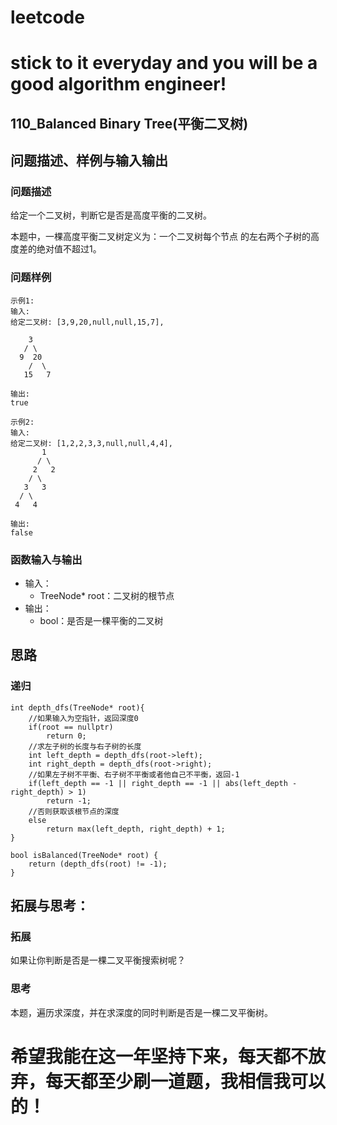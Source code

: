 # leetcode
# stick to it everyday and you will be a good algorithm engineer!
## 110_Balanced Binary Tree(平衡二叉树)
## 问题描述、样例与输入输出

### 问题描述

给定一个二叉树，判断它是否是高度平衡的二叉树。

本题中，一棵高度平衡二叉树定义为：一个二叉树每个节点 的左右两个子树的高度差的绝对值不超过1。


### 问题样例

	示例1:
	输入: 
	给定二叉树: [3,9,20,null,null,15,7],
	
		3
	   / \
	  9  20
	    /  \
	   15   7
	  
	输出: 
	true
	
	示例2:
	输入: 
	给定二叉树: [1,2,2,3,3,null,null,4,4],
		   1
		  / \
		 2   2
		/ \
	   3   3
	  / \
	 4   4
	  
	输出: 
	false
	
	
### 函数输入与输出

* 输入：
	* TreeNode* root：二叉树的根节点
* 输出：
	* bool：是否是一棵平衡的二叉树

## 思路	
### 递归

	int depth_dfs(TreeNode* root){
        //如果输入为空指针，返回深度0
        if(root == nullptr)
            return 0;
        //求左子树的长度与右子树的长度
        int left_depth = depth_dfs(root->left);
        int right_depth = depth_dfs(root->right);
        //如果左子树不平衡、右子树不平衡或者他自己不平衡，返回-1
        if(left_depth == -1 || right_depth == -1 || abs(left_depth - right_depth) > 1)
            return -1;
        //否则获取该根节点的深度
        else
            return max(left_depth, right_depth) + 1;
    }
    
    bool isBalanced(TreeNode* root) {
        return (depth_dfs(root) != -1);
    }

 
## 拓展与思考：
### 拓展
如果让你判断是否是一棵二叉平衡搜索树呢？
### 思考
本题，遍历求深度，并在求深度的同时判断是否是一棵二叉平衡树。
# 希望我能在这一年坚持下来，每天都不放弃，每天都至少刷一道题，我相信我可以的！
